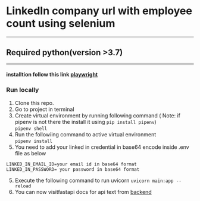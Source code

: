 # LinkedIn company url with employee count using selenium
---
## Required python(version >3.7)
---
#### installtion follow this link [playwright](https://playwright.dev/python/docs/intro)
### Run locally
1. Clone this repo.
2. Go to project in terminal   
3. Create virtual environment by running following command ( Note: if pipenv is not there the install it using ```pip install pipenv```)   
``` pipenv shell ```   
4. Run the followiing command to active virtual environment   
``` pipenv install ```
5. You need to add your linked in credential in base64 encode inside .env file as below  
```
LINKED_IN_EMAIL_ID=your email id in base64 format 
LINKED_IN_PASSWORD= your password in base64 format
```

5. Execute the following command to run uvicorn
``` uvicorn main:app --reload ```
6. You can now visitfastapi docs  for api text from [backend](http://127.0.0.1:8000/docs)
